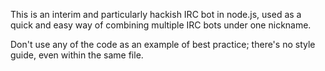 This is an interim and particularly hackish IRC bot in node.js, used as a quick
and easy way of combining multiple IRC bots under one nickname.

Don't use any of the code as an example of best practice;
there's no style guide, even within the same file.
